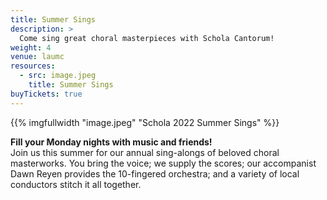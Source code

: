 ```yaml
---
title: Summer Sings
description: >
  Come sing great choral masterpieces with Schola Cantorum!
weight: 4
venue: laumc
resources:
  - src: image.jpeg
    title: Summer Sings
buyTickets: true
---
```


{{% imgfullwidth "image.jpeg" "Schola 2022 Summer Sings" %}}

**Fill your Monday nights with music and friends!**<br>
 Join us this summer for our annual sing-alongs of beloved choral masterworks.
 You bring the voice; we supply the scores; our accompanist Dawn Reyen provides
 the 10-fingered orchestra; and a variety of local conductors stitch it all
 together.

